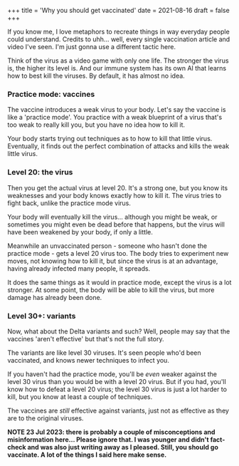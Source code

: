 +++
title = 'Why you should get vaccinated'
date = 2021-08-16
draft = false
+++

<!-- meta:
- title: Why you should get vaccinated
- template: archive
- date: 16. August 2021
- tags: features, public, today, covid19, pandemic
- img-header: https://i.imgur.com/FrKVb3m.jpg
- img-alt: Photo by Hakan Nural on Unsplash
-->

If you know me, I love metaphors to recreate things in way everyday people could understand. Credits to uhh... well, every single vaccination article and video I've seen. I'm just gonna use a different tactic here.

Think of the virus as a video game with only one life. The stronger the virus is, the higher its level is. And our immune system has its own AI that learns how to best kill the viruses. By default, it has almost no idea.

### Practice mode: vaccines

The vaccine introduces a weak virus to your body. Let's say the vaccine is like a 'practice mode'. You practice with a weak blueprint of a virus that's too weak to really kill you, but you have no idea how to kill it.

Your body starts trying out techniques as to how to kill that little virus. Eventually, it finds out the perfect combination of attacks and kills the weak little virus.

### Level 20: the virus

Then you get the actual virus at level 20. It's a strong one, but you know its weaknesses and your body knows exactly how to kill it. The virus tries to fight back, unlike the practice mode virus.

Your body will eventually kill the virus... although you might be weak, or sometimes you might even be dead before that happens, but the virus will have been weakened by your body, if only a little.

Meanwhile an unvaccinated person - someone who hasn't done the practice mode - gets a level 20 virus too. The body tries to experiment new moves, not knowing how to kill it, but since the virus is at an advantage, having already infected many people, it spreads.

It does the same things as it would in practice mode, except the virus is a lot stronger. At some point, the body will be able to kill the virus, but more damage has already been done.

### Level 30+: variants

Now, what about the Delta variants and such? Well, people may say that the vaccines 'aren't effective' but that's not the full story.

The variants are like level 30 viruses. It's seen people who'd been vaccinated, and knows newer techniques to infect you.

If you haven't had the practice mode, you'll be *even* weaker against the level 30 virus than you would be with a level 20 virus. But if you had, you'll know how to defeat a level 20 virus; the level 30 virus is just a lot harder to kill, but you know at least a couple of techniques.

The vaccines are *still* effective against variants, just not as effective as they are to the original viruses.

**NOTE 23 Jul 2023: there is probably a couple of misconceptions and misinformation here... Please ignore that. I was younger and didn't fact-check and was also just writing away as I pleased. Still, you should go vaccinate. A lot of the things I said here make sense.**
